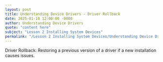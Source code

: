 ```yaml
---
layout: post
title: Understanding Device Drivers - Driver Rollback
date: 2025-01-10 12:00:00 -0000
author: Understanding Device Drivers
quote: "content here"
subject: "Lesson 2 Installing System Devices"
permalink: "/Lesson 2 Installing System Devices/Understanding Device Drivers/Understanding Device Drivers - Driver Rollback"
---
```


Driver Rollback: Restoring a previous version of a driver if a new installation causes issues.
